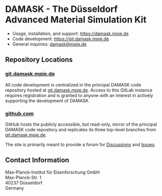# DAMASK - The Düsseldorf Advanced Material Simulation Kit

- Usage, installation, and support: https://damask.mpie.de
- Code development: https://git.damask.mpie.de
- General inquiries: damask@mpie.de


## Repository Locations

### [git.damask.mpie.de](https://git.damask.mpie.de)

All code development is centralized in the principal DAMASK code repository hosted at [git.damask.mpie.de](https://git.damask.mpie.de).
Access to this GitLab instance requires registration and is granted to anyone with an interest in actively supporting the development of DAMASK.

### [github.com](https://github.com)

GitHub hosts the publicly accessible, but read-only, mirror of the principal DAMASK code repository and replicates its three top-level branches from [git.damask.mpie.de](https://git.damask.mpie.de).

The site is primarily meant to provide a forum for [Discussions](https://github.com/eisenforschung/DAMASK/discussions) and [Issues](https://github.com/eisenforschung/DAMASK/issues).


## Contact Information

Max-Planck-Institut für Eisenforschung GmbH  
Max-Planck-Str. 1  
40237 Düsseldorf  
Germany  
